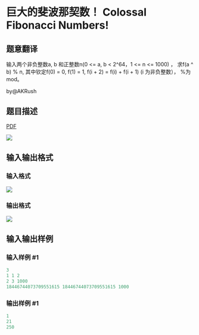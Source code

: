 # 巨大的斐波那契数！ Colossal Fibonacci Numbers!

## 题意翻译

输入两个非负整数a, b 和正整数n(0 <= a, b < 2^64，1 <= n <= 1000) ， 求f(a ^ b) % n, 其中钦定f(0) = 0, f(1) = 1, f(i + 2) = f(i) + f(i + 1) (i 为非负整数）， %为mod。

by@AKRush

## 题目描述

[problemUrl]: https://uva.onlinejudge.org/index.php?option=com_onlinejudge&Itemid=8&category=27&page=show_problem&problem=2629

[PDF](https://uva.onlinejudge.org/external/115/p11582.pdf)

![](https://cdn.luogu.com.cn/upload/vjudge_pic/UVA11582/793174b7cb7a81b759e4bbca17e8b25bd80837d1.png)

## 输入输出格式

### 输入格式

![](https://cdn.luogu.com.cn/upload/vjudge_pic/UVA11582/a692210c8dc9ff34408062fbfbbcc6071357e2bb.png)

### 输出格式

![](https://cdn.luogu.com.cn/upload/vjudge_pic/UVA11582/09aad5c02f463a372c8c69399918c9b2c20e65c7.png)

## 输入输出样例

### 输入样例 #1

```cpp
3
1 1 2
2 3 1000
18446744073709551615 18446744073709551615 1000
```


### 输出样例 #1

```cpp
1
21
250
```


